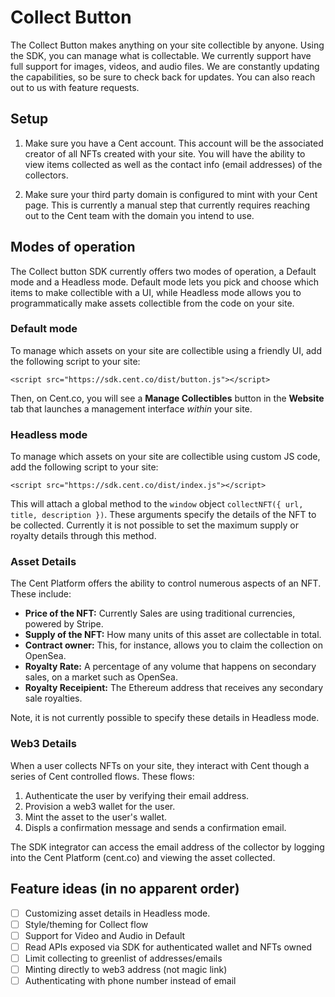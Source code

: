 # Collect Button

The Collect Button makes anything on your site collectible by anyone. Using the SDK, you can manage what is collectable. We currently support have full support for images, videos, and audio files. We are constantly updating the capabilities, so be sure to check back for updates. You can also reach out to us with feature requests.

## Setup
1. Make sure you have a Cent account. This account will be the associated creator of all NFTs created with your site. You will have the ability to view items collected as well as the contact info (email addresses) of the collectors.

2. Make sure your third party domain is configured to mint with your Cent page. This is currently a manual step that currently requires reaching out to the Cent team with the domain you intend to use.

## Modes of operation

The Collect button SDK currently offers two modes of operation, a Default mode and a Headless mode. Default mode lets you pick and choose which items to make collectible with a UI, while Headless mode allows you to programmatically make assets collectible from the code on your site.

### Default mode

To manage which assets on your site are collectible using a friendly UI, add the following script to your site:

```
<script src="https://sdk.cent.co/dist/button.js"></script>
```

Then, on Cent.co, you will see a **Manage Collectibles** button in the **Website** tab that launches a management interface _within_ your site.

### Headless mode

To manage which assets on your site are collectible using custom JS code, add the following script to your site:

```
<script src="https://sdk.cent.co/dist/index.js"></script>
```

This will attach a global method to the `window` object `collectNFT({ url, title, description })`. These arguments specify the details of the NFT to be collected. Currently it is not possible to set the maximum supply or royalty details through this method.


### Asset Details

The Cent Platform offers the ability to control numerous aspects of an NFT. These include:

- **Price of the NFT:** Currently Sales are using traditional currencies, powered by Stripe.
- **Supply of the NFT:** How many units of this asset are collectable in total.
- **Contract owner:** This, for instance, allows you to claim the collection on OpenSea.
- **Royalty Rate:** A percentage of any volume that happens on secondary sales, on a market such as OpenSea.
- **Royalty Receipient:** The Ethereum address that receives any secondary sale royalties.

Note, it is not currently possible to specify these details in Headless mode.

### Web3 Details

When a user collects NFTs on your site, they interact with Cent though a series of Cent controlled flows. These flows:

1. Authenticate the user by verifying their email address.
2. Provision a web3 wallet for the user.
3. Mint the asset to the user's wallet.
4. Displs a confirmation message and sends a confirmation email.

The SDK integrator can access the email address of the collector by logging into the Cent Platform (cent.co) and viewing the asset collected.

## Feature ideas (in no apparent order)
- [ ] Customizing asset details in Headless mode.
- [ ] Style/theming for Collect flow
- [ ] Support for Video and Audio in Default
- [ ] Read APIs exposed via SDK for authenticated wallet and NFTs owned
- [ ] Limit collecting to greenlist of addresses/emails
- [ ] Minting directly to web3 address (not magic link)
- [ ] Authenticating with phone number instead of email
